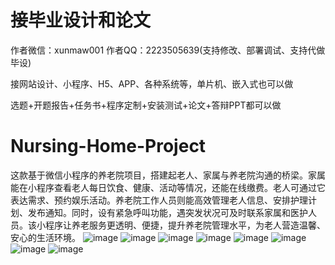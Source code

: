 # 接毕业设计和论文
作者微信：xunmaw001  作者QQ：2223505639(支持修改、部署调试、支持代做毕设)

接网站设计、小程序、H5、APP、各种系统等，单片机、嵌入式也可以做

选题+开题报告+任务书+程序定制+安装测试+论文+答辩PPT都可以做
# Nursing-Home-Project
这款基于微信小程序的养老院项目，搭建起老人、家属与养老院沟通的桥梁。家属能在小程序查看老人每日饮食、健康、活动等情况，还能在线缴费。老人可通过它表达需求、预约娱乐活动。养老院工作人员则能高效管理老人信息、安排护理计划、发布通知。同时，设有紧急呼叫功能，遇突发状况可及时联系家属和医护人员。该小程序让养老服务更透明、便捷，提升养老院管理水平，为老人营造温馨、安心的生活环境。 
![image](https://github.com/user-attachments/assets/1b8d1b9d-0e7a-4b9c-b534-06fbdc1183f6)
![image](https://github.com/user-attachments/assets/6bdd40d4-106a-40af-96cc-8d94ce5f57b6)
![image](https://github.com/user-attachments/assets/9ae77616-2809-49a4-9e4b-0bb329d93965)
![image](https://github.com/user-attachments/assets/cf3f73cf-2954-4c77-8521-ee717f616861)
![image](https://github.com/user-attachments/assets/8389ac83-209b-454d-b5ec-a3972b57fc4f)
![image](https://github.com/user-attachments/assets/c6e33fa7-edbf-4747-861a-975689fd9e97)
![image](https://github.com/user-attachments/assets/62c5572e-e135-494e-8937-7dcdcfb07fb3)
![image](https://github.com/user-attachments/assets/c88938eb-fbdf-4722-9901-27eaaa12da26)

